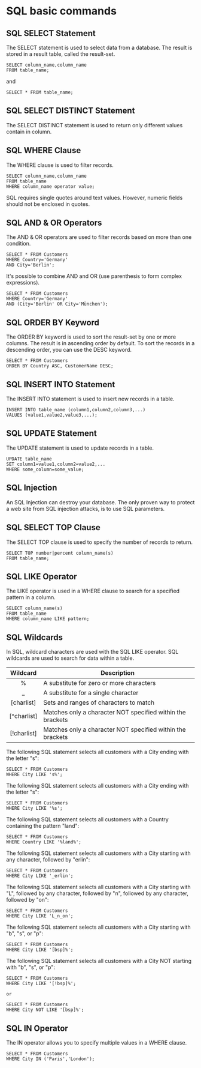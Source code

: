 # SQL basic commands

## SQL SELECT Statement

The SELECT statement is used to select data from a database.
The result is stored in a result table, called the result-set.

```
SELECT column_name,column_name
FROM table_name;
```
and
```
SELECT * FROM table_name;
```

## SQL SELECT DISTINCT Statement

The SELECT DISTINCT statement is used to return only different values contain in column.

## SQL WHERE Clause

The WHERE clause is used to filter records.
```
SELECT column_name,column_name
FROM table_name
WHERE column_name operator value;
```
SQL requires single quotes around text values. However, numeric fields should not be enclosed in quotes.

## SQL AND & OR Operators

The AND & OR operators are used to filter records based on more than one condition.
```
SELECT * FROM Customers
WHERE Country='Germany'
AND City='Berlin';
```
It's possible to combine AND and OR (use parenthesis to form complex expressions).
```
SELECT * FROM Customers
WHERE Country='Germany'
AND (City='Berlin' OR City='München');
```

## SQL ORDER BY Keyword

The ORDER BY keyword is used to sort the result-set by one or more columns.
The result is in ascending order by default. To sort the records in a descending order, you can use the DESC keyword.
```
SELECT * FROM Customers
ORDER BY Country ASC, CustomerName DESC;
```

## SQL INSERT INTO Statement

The INSERT INTO statement is used to insert new records in a table.
```
INSERT INTO table_name (column1,column2,column3,...)
VALUES (value1,value2,value3,...);
```

## SQL UPDATE Statement

The UPDATE statement is used to update records in a table.
```
UPDATE table_name
SET column1=value1,column2=value2,...
WHERE some_column=some_value;
```

## SQL Injection

An SQL Injection can destroy your database.
The only proven way to protect a web site from SQL injection attacks, is to use SQL parameters.

##  SQL SELECT TOP Clause

The SELECT TOP clause is used to specify the number of records to return.
```
SELECT TOP number|percent column_name(s)
FROM table_name;
```

## SQL LIKE Operator

The LIKE operator is used in a WHERE clause to search for a specified pattern in a column.
```
SELECT column_name(s)
FROM table_name
WHERE column_name LIKE pattern;
```

## SQL Wildcards

In SQL, wildcard characters are used with the SQL LIKE operator. SQL wildcards are used to search for data within a table.

|Wildcard|Description|
|:---------:|-----------|
|     %     |A substitute for zero or more characters|
|     _     |A substitute for a single character|
|[charlist] |Sets and ranges of characters to match|
|[^charlist]|Matches only a character NOT specified within the brackets|
|[!charlist]|Matches only a character NOT specified within the brackets|


The following SQL statement selects all customers with a City ending with the letter "s":
```
SELECT * FROM Customers
WHERE City LIKE 's%';
```
The following SQL statement selects all customers with a City ending with the letter "s":
```
SELECT * FROM Customers
WHERE City LIKE '%s';
```
The following SQL statement selects all customers with a Country containing the pattern "land":
```
SELECT * FROM Customers
WHERE Country LIKE '%land%';
```
The following SQL statement selects all customers with a City starting with any character, followed by "erlin":
```
SELECT * FROM Customers
WHERE City LIKE '_erlin';
```
The following SQL statement selects all customers with a City starting with "L", followed by any character, followed by "n", followed by any character, followed by "on":
```
SELECT * FROM Customers
WHERE City LIKE 'L_n_on';
```
The following SQL statement selects all customers with a City starting with "b", "s", or "p":
```
SELECT * FROM Customers
WHERE City LIKE '[bsp]%';
```
The following SQL statement selects all customers with a City NOT starting with "b", "s", or "p":
```
SELECT * FROM Customers
WHERE City LIKE '[!bsp]%';

or

SELECT * FROM Customers
WHERE City NOT LIKE '[bsp]%';
```

## SQL IN Operator

The IN operator allows you to specify multiple values in a WHERE clause.
```
SELECT * FROM Customers
WHERE City IN ('Paris','London');
```
